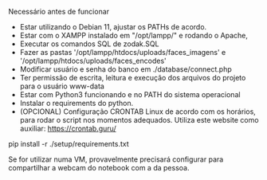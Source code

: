 Necessário antes de funcionar

- Estar utilizando o Debian 11, ajustar os PATHs de acordo.
- Estar com o XAMPP instalado em "/opt/lampp/" e rodando o Apache, 
- Executar os comandos SQL de zodak.SQL
- Fazer as pastas '/opt/lampp/htdocs/uploads/faces_imagens' e '/opt/lampp/htdocs/uploads/faces_encodes'
- Modificar usuário e senha do banco em ./database/connect.php
- Ter permissão de escrita, leitura e execução dos arquivos do projeto para o usuário www-data
- Estar com Python3 funcionando e no PATH do sistema operacional
- Instalar o requirements do python.
- (OPCIONAL) Configuração CRONTAB Linux de acordo com os horários, para rodar o script nos momentos adequados. Utiliza este website como auxiliar: https://crontab.guru/

pip install -r ./setup/requirements.txt



Se for utilizar numa VM, provavelmente precisará configurar para compartilhar a webcam do notebook com a da pessoa.





